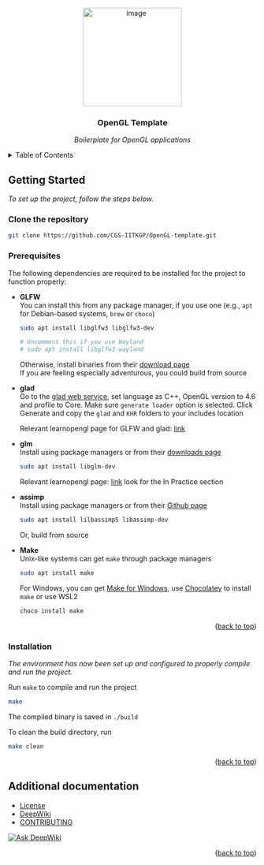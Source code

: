 <div id="top"></div>

<br />
<div align="center">
  <img width="200" alt="image" src="https://github.com/user-attachments/assets/5911a8fb-1232-4c44-8778-a57ea34f7162">
  <h3 align="center">OpenGL Template</h3>

  <p align="center">
    <i>Boilerplate for OpenGL applications</i>
    <br />
  </p>
</div>

<details>
<summary>Table of Contents</summary>

- [Getting Started](#getting-started)
  - [Prerequisites](#prerequisites)
  - [Installation](#installation)
- [Additional documentation](#additional-documentation)
</details>

## Getting Started

_To set up the project, follow the steps below._

### Clone the repository
```sh
git clone https://github.com/CGS-IITKGP/OpenGL-template.git
```

### Prerequisites
The following dependencies are required to be installed for the project to function properly:
* **GLFW** <br />
  You can install this from any package manager, if you use one (e.g., `apt` for Debian-based systems, `brew` or `choco`)
  ```sh
  sudo apt install libglfw3 libglfw3-dev

  # Uncomment this if you use Wayland
  # sudo apt install libglfw3-wayland
  ```
  Otherwise, install binaries from their [download page](https://www.glfw.org/download.html) <br />
  If you are feeling especially adventurous, you could build from source <br />
* **glad** <br />
  Go to the [glad web service](http://glad.dav1d.de), set language as C++, OpenGL version to 4.6 and profile to Core. Make sure `generate loader` option is selected.
  Click Generate and copy the `glad` and `KHR` folders to your includes location

  Relevant learnopengl page for GLFW and glad: [link](https://learnopengl.com/Getting-started/Creating-a-window)
* **glm** <br />
  Install using package managers or from their [downloads page](https://glm.g-truc.net/0.9.8/index.html)
  ```sh
  sudo apt install libglm-dev
  ```
  Relevant learnopengl page: [link](https://learnopengl.com/Getting-started/Transformations) look for the In Practice section
* **assimp** <br />
  Install using package managers or from their [Github page](https://github.com/assimp/assimp/blob/master/Build.md)
  ```sh
  sudo apt install lilbassimp5 libassimp-dev
  ```
  Or, build from source
* **Make** <br />
  Unix-like systems can get `make` through package managers
  ```sh
  sudo apt install make
  ```
  For Windows, you can get [Make for Windows](https://gnuwin32.sourceforge.net/packages/make.htm), use [Chocolatey](https://chocolatey.org/install) to install `make` or use WSL2
  ```sh
  choco install make
  ```
<p align="right">(<a href="#top">back to top</a>)</p>

### Installation

_The environment has now been set up and configured to properly compile and run the project._

Run `make` to compile and run the project
```sh
make
```
The compiled binary is saved in `./build`

To clean the build directory, run
```sh
make clean
```

<p align="right">(<a href="#top">back to top</a>)</p>

## Additional documentation

  - [License](/LICENSE)
  - [DeepWiki](https://deepwiki.com/CGS-IITKGP/OpenGL-template/)
  - [CONTRIBUTING](./.github/CONTRIBUTING.md)

[![Ask DeepWiki](https://deepwiki.com/badge.svg)](https://deepwiki.com/CGS-IITKGP/OpenGL-template)
<p align="right">(<a href="#top">back to top</a>)</p>
